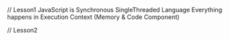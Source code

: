 // Lesson1
JavaScript is Synchronous SingleThreaded Language
Everything happens in Execution Context (Memory & Code Component)

// Lesson2
